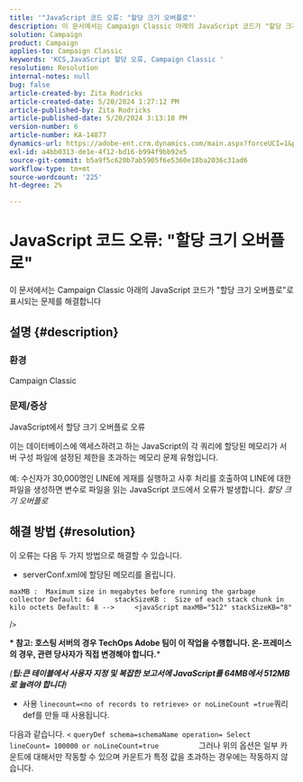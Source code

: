 ```yaml
---
title: '"JavaScript 코드 오류: "할당 크기 오버플로"'
description: 이 문서에서는 Campaign Classic 아래의 JavaScript 코드가 "할당 크기 오버플로"로 표시되는 문제를 해결합니다
solution: Campaign
product: Campaign
applies-to: Campaign Classic
keywords: 'KCS,JavaScript 할당 오류, Campaign Classic '
resolution: Resolution
internal-notes: null
bug: false
article-created-by: Zita Rodricks
article-created-date: 5/20/2024 1:27:12 PM
article-published-by: Zita Rodricks
article-published-date: 5/20/2024 3:13:10 PM
version-number: 6
article-number: KA-14877
dynamics-url: https://adobe-ent.crm.dynamics.com/main.aspx?forceUCI=1&pagetype=entityrecord&etn=knowledgearticle&id=c63cf8a8-ac16-ef11-9f8a-6045bd026dc7
exl-id: a4bb0313-de1e-4f12-bd16-b994f9bb92e5
source-git-commit: b5a9f5c620b7ab5905f6e5360e18ba2036c31ad6
workflow-type: tm+mt
source-wordcount: '225'
ht-degree: 2%

---
```


# JavaScript 코드 오류: &quot;할당 크기 오버플로&quot;


이 문서에서는 Campaign Classic 아래의 JavaScript 코드가 &quot;할당 크기 오버플로&quot;로 표시되는 문제를 해결합니다

## 설명 {#description}


### 환경

Campaign Classic

### 문제/증상

JavaScript에서 할당 크기 오버플로 오류

이는 데이터베이스에 액세스하려고 하는 JavaScript의 각 쿼리에 할당된 메모리가 서버 구성 파일에 설정된 제한을 초과하는 메모리 문제 유형입니다.
<br><br>예: 수신자가 30,000명인 LINE에 게재를 실행하고 사후 처리를 호출하여 LINE에 대한 파일을 생성하면 변수로 파일을 읽는 JavaScript 코드에서 오류가 발생합니다. *할당 크기 오버플로*









## 해결 방법 {#resolution}

이 오류는 다음 두 가지 방법으로 해결할 수 있습니다.<br>
- serverConf.xml에 할당된 메모리를 올립니다.





```
maxMB :  Maximum size in megabytes before running the garbage collector Default: 64     stackSizeKB :  Size of each stack chunk in kilo octets Default: 8 -->     <javaScript maxMB="512" stackSizeKB="8"
```

/`>`


<b>* 참고: 호스팅 서버의 경우 TechOps Adobe 팀이 이 작업을 수행합니다. 온-프레미스의 경우, 관련 당사자가 직접 변경해야 합니다.</b>*



*(<b>팁:</b><b>큰 테이블에서 사용자 지정 및 복잡한 보고서에 JavaScript를 64MB에서 512MB로 늘려야 합니다</b>)*



- 사용 `linecount=<no of records to retrieve> or noLineCount =true`쿼리 def를 만들 때 사용됩니다.


다음과 같습니다. `<` `queryDef schema=schemaName operation= Select lineCount= 100000 or noLineCount=true`
                 그러나 위의 옵션은 일부 카운트에 대해서만 작동할 수 있으며 카운트가 특정 값을 초과하는 경우에는 작동하지 않습니다.
